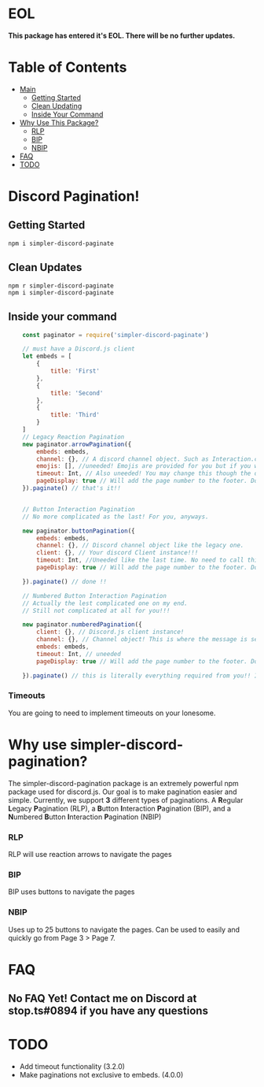 # EOL
<strong>This package has entered it's EOL. There will be no further updates. </strong>

# Table of Contents
- [Main](#discord-pagination)
  - [Getting Started](#getting-started)
  - [Clean Updating](#clean-updates)
  - [Inside Your Command](#inside-your-command)
- [Why Use This Package?](#why-use-simpler-discord-pagination)
  - [RLP](#RLP)
  - [BIP](#BIP)
  - [NBIP](#NBIP)
- [FAQ](#FAQ)
- [TODO](#TODO)

# Discord Pagination!
## Getting Started
```
npm i simpler-discord-paginate
```
## Clean Updates
```
npm r simpler-discord-paginate
npm i simpler-discord-paginate
```
## Inside your command
```js
    const paginator = require('simpler-discord-paginate')

    // must have a Discord.js client
    let embeds = [
        {
            title: 'First'
        },
        {
            title: 'Second'
        },
        {
            title: 'Third'
        }
    ]
    // Legacy Reaction Pagination
    new paginator.arrowPagination({
        embeds: embeds,
        channel: {}, // A discord channel object. Such as Interaction.channel or Message.channel
        emojis: [], //uneeded! Emojis are provided for you but if you wish to change them you can. Maximum two.
        timeout: Int, // Also uneeded! You may change this though the default is 60 seconds.
        pageDisplay: true // Will add the page number to the footer. Don't worry, your custom set footer is preserved. Leave blank if you do not want this.
    }).paginate() // that's it!!


    // Button Interaction Pagination
    // No more complicated as the last! For you, anyways.

    new paginator.buttonPagination({
        embeds: embeds,
        channel: {}, // Discord channel object like the legacy one.
        client: {}, // Your discord Client instance!!! 
        timeout: Int, //Uneeded like the last time. No need to call this at all other than to change the amount of time before buttons cease collecting.
        pageDisplay: true // Will add the page number to the footer. Don't worry, your custom set footer is preserved. Leave blank if you do not want this.

    }).paginate() // done !!

    // Numbered Button Interaction Pagination
    // Actually the lest complicated one on my end. 
    // Still not complicated at all for you!!!

    new paginator.numberedPagination({
        client: {}, // Discord.js client instance!
        channel: {}, // Channel object! This is where the message is sent btw.
        embeds: embeds,
        timeout: Int, // uneeded
        pageDisplay: true // Will add the page number to the footer. Don't worry, your custom set footer is preserved. Leave blank if you do not want this.

    }).paginate() // this is literally everything required from you!! I handle the rest.
```
### Timeouts
You are going to need to implement timeouts on your lonesome.
# Why use simpler-discord-pagination?
The simpler-discord-pagination package is an extremely powerful npm package used for discord.js. Our goal is to make pagination easier and simple. 
Currently, we support **3** different types of paginations. A **R**egular **L**egacy **P**agination (RLP), a **B**utton **I**nteraction **P**agination (BIP),
and a **N**umbered **B**utton **I**nteraction **P**agination (NBIP)
### RLP
RLP will use reaction arrows to navigate the pages
### BIP
BIP uses buttons to navigate the pages
### NBIP 
Uses up to 25 buttons to navigate the pages. Can be used to easily and quickly go from Page 3 > Page 7.
# FAQ
## No FAQ Yet! Contact me on Discord at stop.ts#0894 if you have any questions
# TODO 
 - Add timeout functionality (3.2.0)
 - Make paginations not exclusive to embeds. (4.0.0)